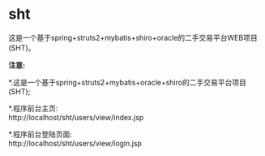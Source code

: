 # sht
这是一个基于spring+struts2+mybatis+shiro+oracle的二手交易平台WEB项目(SHT)。
<p>
<b>注意:</b><br/>
<p>
*.这是一个基于spring+struts2+mybatis+oracle+shiro的二手交易平台项目(SHT);
<p>
*.程序前台主页:<br/>
	http://localhost/sht/users/view/index.jsp<br/>
<p>
*.程序前台登陆页面:<br/>
	http://localhost/sht/users/view/login.jsp<br/>
<p>